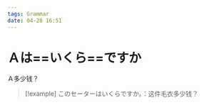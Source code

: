 ```yaml
---
tags: Grammar
date: 04-28 16:51
---
```


# Ａは==いくら==ですか

Ａ多少钱？

> [!example] このセーターはいくらですか。：这件毛衣多少钱？